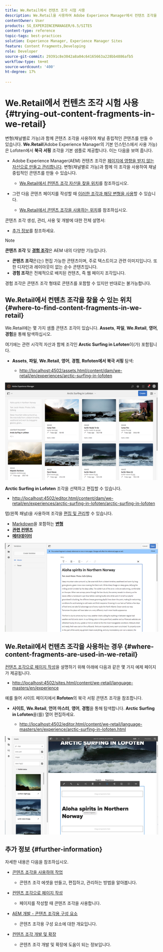 ```yaml
---
title: We.Retail에서 컨텐츠 조각 시험 사용
description: We.Retail을 사용하여 Adobe Experience Manager에서 컨텐츠 조각을 사용해 보는 방법을 알아봅니다.
contentOwner: User
products: SG_EXPERIENCEMANAGER/6.5/SITES
content-type: reference
topic-tags: best-practices
solution: Experience Manager, Experience Manager Sites
feature: Content Fragments,Developing
role: Developer
source-git-commit: 29391c8e3042a8a04c64165663a228bb4886afb5
workflow-type: tm+mt
source-wordcount: '400'
ht-degree: 17%

---
```


# We.Retail에서 컨텐츠 조각 시험 사용{#trying-out-content-fragments-in-we-retail}

변형(채널별로 가능)과 함께 콘텐츠 조각을 사용하여 채널 중립적인 콘텐츠를 만들 수 있습니다. **We.Retail**(Adobe Experience Manager의 기본 인스턴스에서 사용 가능)은 Lofoten에서 **북극 서핑** 조각을 기본 샘플로 제공합니다. 이는 다음을 보여 줍니다.

* Adobe Experience Manager(AEM) 컨텐츠 조각은 [페이지에 영향을 받지 않는 자산으로 만들고 관리합니다](/help/assets/content-fragments/content-fragments.md). 변형(채널별로 가능)과 함께 이 조각을 사용하여 채널 중립적인 콘텐츠를 만들 수 있습니다.

   * [We.Retail에서 컨텐츠 조각 자산을 찾을 위치](#where-to-find-content-fragments-in-we-retail)를 참조하십시오.

* 그런 다음 콘텐츠 페이지를 작성할 때 [이러한 조각과 해당 변형을 사용](/help/sites-authoring/content-fragments.md)할 수 있습니다.

   * [We.Retail에서 콘텐츠 조각을 사용하는 위치](#where-content-fragments-are-used-in-we-retail)를 참조하십시오.

콘텐츠 조각 생성, 관리, 사용 및 개발에 대한 전체 설명서:

* [추가 정보](#further-information)를 참조하세요.

>[!NOTE]
>
>**콘텐츠 조각** 및 **[경험 조각](/help/sites-authoring/experience-fragments.md)**&#x200B;은 AEM 내의 다양한 기능입니다.
>
>* **콘텐츠 조각**&#x200B;은(는) 편집 가능한 콘텐츠이며, 주로 텍스트이고 관련 이미지입니다. 또한 디자인과 레이아웃이 없는 순수 콘텐츠입니다.
>* **경험 조각**&#x200B;은 전체적으로 배치된 컨텐츠, 즉 웹 페이지 조각입니다.
>
>경험 조각은 콘텐츠 조각 형태로 콘텐츠를 포함할 수 있지만 반대로는 불가능합니다.

## We.Retail에서 컨텐츠 조각을 찾을 수 있는 위치 {#where-to-find-content-fragments-in-we-retail}

We.Retail에는 몇 가지 샘플 콘텐츠 조각이 있습니다. **Assets**, **파일**, **We.Retail**, **영어**, **경험**&#x200B;을 통해 탐색하십시오.

여기에는 관련 시각적 자산과 함께 조각인 **Arctic Surfing in Lofoten**&#x200B;이(가) 포함됩니다.

* **Assets**, **파일**, **We.Retail**, **영어**, **경험**, **Rofoten에서 북극 서핑** 탐색:

   * [http://localhost:4502/assets.html/content/dam/we-retail/en/experiences/arctic-surfing-in-lofoten](http://localhost:4502/assets.html/content/dam/we-retail/en/experiences/arctic-surfing-in-lofoten)

![cf-44](assets/cf-44.png)

**Arctic Surfing in Lofoten** 조각을 선택하고 편집할 수 있습니다.

* [http://localhost:4502/editor.html/content/dam/we-retail/en/experiences/arctic-surfing-in-lofoten/arctic-surfing-in-lofoten](http://localhost:4502/editor.html/content/dam/we-retail/en/experiences/arctic-surfing-in-lofoten/arctic-surfing-in-lofoten)

탭(왼쪽 패널)을 사용하여 조각을 [편집 및 관리](/help/assets/content-fragments/content-fragments.md)할 수 있습니다.

<!--![cf-45-aa](do-not-localize/cf-45-aa.png) ![cf-45-a](do-not-localize/cf-45-a.png) ASSET does not exist-->

* [Markdown](/help/assets/content-fragments/content-fragments-markdown.md)을 포함하는 **[변형](/help/assets/content-fragments/content-fragments-variations.md)**
* **[관련 컨텐츠](/help/assets/content-fragments/content-fragments-assoc-content.md)**
* **[메타데이터](/help/assets/content-fragments/content-fragments-metadata.md)**

![cf-46](assets/cf-46.png)

## We.Retail에서 컨텐츠 조각을 사용하는 경우 {#where-content-fragments-are-used-in-we-retail}

[컨텐츠 조각으로 페이지 작성](/help/sites-authoring/content-fragments.md)을 설명하기 위해 아래에 다음과 같은 몇 가지 예제 페이지가 제공됩니다.

* [http://localhost:4502/sites.html/content/we-retail/language-masters/en/experience](http://localhost:4502/sites.html/content/we-retail/language-masters/en/experience)

예를 들어 사이트 페이지에서 **Rofoten**&#x200B;의 북극 서핑 콘텐츠 조각을 참조합니다.

* **사이트**, **We.Retail**, **언어 마스터**, **영어**, **경험**&#x200B;을 통해 탐색합니다. **Arctic Surfing in Lofoten**&#x200B;을(를) 열어 편집하세요.

   * [http://localhost:4502/editor.html/content/we-retail/language-masters/en/experience/arctic-surfing-in-lofoten.html](http://localhost:4502/editor.html/content/we-retail/language-masters/en/experience/arctic-surfing-in-lofoten.html)

![cf-53](assets/cf-53.png)

## 추가 정보 {#further-information}

자세한 내용은 다음을 참조하십시오.

* [콘텐츠 조각을 사용하여 작업](/help/assets/content-fragments/content-fragments.md)

   * 콘텐츠 조각 에셋을 만들고, 편집하고, 관리하는 방법을 알아봅니다.

* [컨텐츠 조각으로 페이지 작성](/help/sites-authoring/content-fragments.md)

   * 페이지를 작성할 때 콘텐츠 조각을 사용합니다.

* [AEM 개발 - 콘텐츠 조각용 구성 요소](/help/sites-developing/components-content-fragments.md)

   * 콘텐츠 조각용 구성 요소에 대한 개요입니다.

* [컨텐츠 조각 개발 및 확장](/help/sites-developing/customizing-content-fragments.md)

   * 콘텐츠 조각 개발 및 확장에 도움이 되는 정보입니다.
